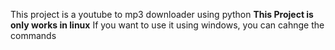 This project is a youtube to mp3 downloader using python 
**This Project is only works in linux** 
If you want to use it using windows, you can cahnge the commands
